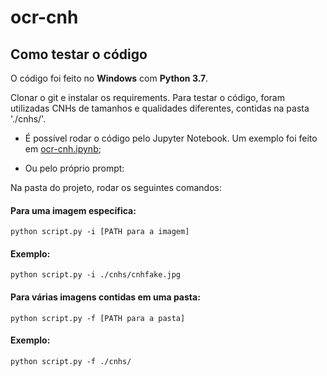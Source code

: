 # ocr-cnh

## Como testar o código
O código foi feito no <b>Windows</b> com <b>Python 3.7</b>.

Clonar o git e instalar os requirements. Para testar o código, foram utilizadas CNHs de tamanhos e qualidades diferentes, contidas na pasta './cnhs/'.

 - É possível rodar o código pelo Jupyter Notebook. Um exemplo foi feito em <a href="https://github.com/Diegobm99/ocr-cnh/blob/master/ocr-cnh.ipynb">ocr-cnh.ipynb</a>;


 - Ou pelo próprio prompt:

Na pasta do projeto, rodar os seguintes comandos:

#### Para uma imagem específica:
```
python script.py -i [PATH para a imagem]
```
#### Exemplo:
```
python script.py -i ./cnhs/cnhfake.jpg
```

#### Para várias imagens contidas em uma pasta:
```
python script.py -f [PATH para a pasta]
```
#### Exemplo:
```
python script.py -f ./cnhs/
```
